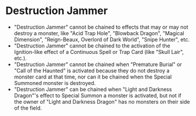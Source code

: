 # Destruction Jammer

*   "Destruction Jammer" cannot be chained to effects that may or may not destroy a monster, like "Acid Trap Hole", "Blowback Dragon", "Magical Dimension", "Reign-Beaux, Overlord of Dark World", "Snipe Hunter", etc.
*   "Destruction Jammer" cannot be chained to the activation of the Ignition-like effect of a Continuous Spell or Trap Card (like "Skull Lair", etc.).
*   "Destruction Jammer" cannot be chained when "Premature Burial" or "Call of the Haunted" is activated because they do not destroy a monster card at that time, nor can it be chained when the Special Summoned monster is destroyed.
*   "Destruction Jammer" can be chained when "Light and Darkness Dragon"'s effect to Special Summon a monster is activated, but not if the owner of "Light and Darkness Dragon" has no monsters on their side of the field.
